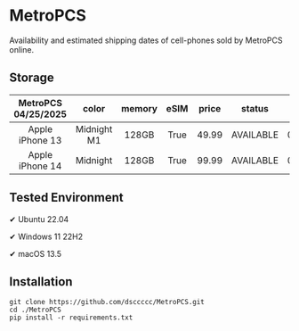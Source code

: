 # MetroPCS
Availability and estimated shipping dates of cell-phones sold by MetroPCS online.
## Storage
|MetroPCS 04/25/2025|color|memory|eSIM|price|status|shipping from|shipping to|
|:--:|:--:|:--:|:--:|:--:|:--:|:--:|:--:|
|Apple iPhone 13|Midnight M1|128GB|True|49.99|AVAILABLE|04/24/2025|04/28/2025|
|Apple iPhone 14|Midnight|128GB|True|99.99|AVAILABLE|04/24/2025|04/28/2025|

## Tested Environment
✔ Ubuntu 22.04

✔ Windows 11 22H2

✔ macOS 13.5
## Installation
```
git clone https://github.com/dsccccc/MetroPCS.git
cd ./MetroPCS
pip install -r requirements.txt
```
